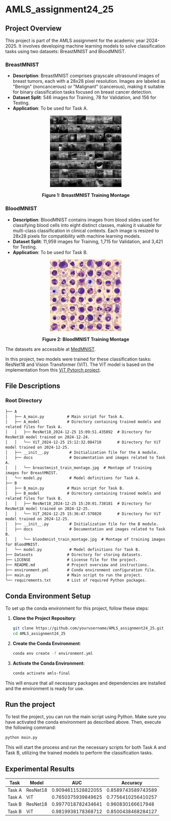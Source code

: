 # AMLS_assignment24_25
## Project Overview
This project is part of the AMLS assignment for the academic year 2024-2025. It involves developing machine learning models to solve classification tasks using two datasets: BreastMNIST and BloodMNIST.

### BreastMNIST
- **Description**: BreastMNIST comprises grayscale ultrasound images of breast tumors, each with a 28x28 pixel resolution. Images are labeled as "Benign" (noncancerous) or "Malignant" (cancerous), making it suitable for binary classification tasks focused on breast cancer detection.
- **Dataset Split**: 546 images for Training, 78 for Validation, and 156 for Testing.
- **Application**: To be used for Task A.

<p align="center">
    <img src="A/docs/breastmnist_train_montage.jpg" alt="BreastMNIST Training Montage">
</p>
<p align="center"><b>Figure 1: BreastMNIST Training Montage</b></p>

### BloodMNIST
- **Description**: BloodMNIST contains images from blood slides used for classifying blood cells into eight distinct classes, making it valuable for multi-class classification in clinical contexts. Each image is resized to 28x28 pixels for compatibility with machine learning models.
- **Dataset Split**: 11,959 images for Training, 1,715 for Validation, and 3,421 for Testing.
- **Application**: To be used for Task B.

<p align="center">
    <img src="B/docs/bloodmnist_train_montage.jpg" alt="BloodMNIST Training Montage">
</p>
<p align="center"><b>Figure 2: BloodMNIST Training Montage</b></p>


The datasets are accessible at [MedMNIST](https://medmnist.com/).

In this project, two models were trained for these classification tasks: ResNet18 and Vision Transformer (ViT). The ViT model is based on the implementation from this [ViT Pytorch project](https://github.com/lucidrains/vit-pytorch).

## File Descriptions
### Root Directory
```plaintext
├── A
│   ├── A_main.py          # Main script for Task A.
│   ├── A_model            # Directory containing trained models and related files for Task A.
│   │   ├── ResNet18_2024-12-25 15:09:51.435892  # Directory for ResNet18 model trained on 2024-12-24.
│   │   └── ViT_2024-12-25 15:12:32.084710       # Directory for ViT model trained on 2024-12-25.
│   ├── __init__.py         # Initialization file for the A module.
│   ├── docs                # Documentation and images related to Task A.
│   │   └── breastmnist_train_montage.jpg  # Montage of training images for BreastMNIST.
│   └── model.py            # Model definitions for Task A.
├── B
│   ├── B_main.py          # Main script for Task B.
│   ├── B_model            # Directory containing trained models and related files for Task B.
│   │   ├── ResNet18_2024-12-25 15:20:01.738181  # Directory for ResNet18 model trained on 2024-12-25.
│   │   └── ViT_2024-12-25 15:36:47.570820       # Directory for ViT model trained on 2024-12-25.
│   ├── __init__.py         # Initialization file for the B module.
│   ├── docs                # Documentation and images related to Task B.
│   │   └── bloodmnist_train_montage.jpg  # Montage of training images for BloodMNIST.
│   └── model.py            # Model definitions for Task B.
├── Datasets               # Directory for storing datasets.
├── LICENSE                # License file for the project.
├── README.md              # Project overview and instructions.
├── environment.yml        # Conda environment configuration file.
├── main.py                # Main script to run the project.
└── requirements.txt       # List of required Python packages.
```

## Conda Environment Setup

To set up the conda environment for this project, follow these steps:

1. **Clone the Project Repository**:
    ```bash
    git clone https://github.com/yourusername/AMLS_assignment24_25.git
    cd AMLS_assignment24_25
    ```

2. **Create the Conda Environment**:
    ```bash
    conda env create -f environment.yml
    ```

3. **Activate the Conda Environment**:
    ```bash
    conda activate amls-final
    ```

This will ensure that all necessary packages and dependencies are installed and the environment is ready for use.

## Run the project
To test the project, you can run the main script using Python. Make sure you have activated the conda environment as described above. Then, execute the following command:

```bash
python main.py
```

This will start the process and run the necessary scripts for both Task A and Task B, utilizing the trained models to perform the classification tasks.

## Experimental Results

| Task  | Model       | AUC           | Accuracy       |
|-------|-------------|---------------|----------------|
| Task A| ResNet18    | 0.9094611528822055 | 0.8589743589743589 |
| Task A| ViT         | 0.7650375939849625 | 0.7756410256410257 |
| Task B| ResNet18    | 0.9977018782434641 | 0.960830166617948  |
| Task B| ViT         | 0.9819938178368712 | 0.8500438468284127 |
